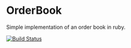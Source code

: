 # OrderBook
Simple implementation of an order book in ruby.

[![Build Status](https://travis-ci.org/mcorrigal/OrderBook.png?branch=master)](https://travis-ci.org/mcorrigal/OrderBook)